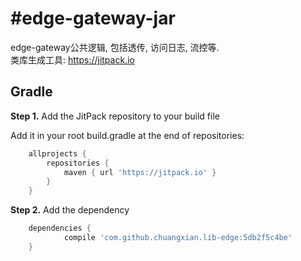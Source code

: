 #edge-gateway-jar
===
edge-gateway公共逻辑, 包括透传, 访问日志, 流控等.  
类库生成工具: <a href="https://jitpack.io" target="_blank">https://jitpack.io</a>
## Gradle

**Step 1.** Add the JitPack repository to your build file

Add it in your root build.gradle at the end of repositories:

```groovy
	allprojects {
		repositories {
			maven { url 'https://jitpack.io' }
		}
	}
```

**Step 2.** Add the dependency

```groovy
	dependencies {
	        compile 'com.github.chuangxian.lib-edge:5db2f5c4be'
	}
```